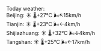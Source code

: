 Today weather:  
Beijing: ☀️   🌡️+27°C 🌬️↖15km/h  
Tianjin: ☀️   🌡️+23°C 🌬️←4km/h  
Shijiazhuang: ☀️   🌡️+32°C 🌬️↓4km/h  
Tangshan: ☀️   🌡️+25°C 🌬️←17km/h  
